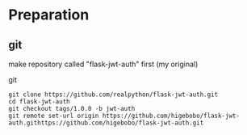# Preparation

## git

make repository called "flask-jwt-auth" first (my original)

git

    git clone https://github.com/realpython/flask-jwt-auth.git
    cd flask-jwt-auth
    git checkout tags/1.0.0 -b jwt-auth
    git remote set-url origin https://github.com/higebobo/flask-jwt-auth.githttps://github.com/higebobo/flask-jwt-auth.git
